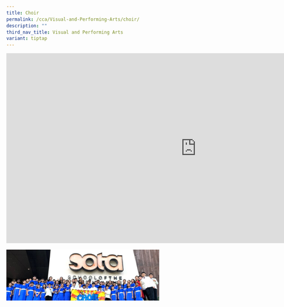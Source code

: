 ```yaml
---
title: Choir
permalink: /cca/Visual-and-Performing-Arts/choir/
description: ""
third_nav_title: Visual and Performing Arts
variant: tiptap
---
```

<div class="iframe-wrapper">
<iframe height="500" width="1000" allowfullscreen="true" frameborder="0" src="https://docs.google.com/document/d/e/2PACX-1vQ7WDeGdUXTNOXBmAgbzvR23jul6yJr82ypUiQo9xmObLWtqzGS9XbHK-xz8tHXQLnXwzeubWmZtpdr/pub?embedded=true"></iframe>
</div>
<p></p>
<div class="isomer-image-wrapper">
<img style="width: 80%;" height="auto" width="100%" alt="" src="/images/CCA/choir.jpg">
</div>
<p></p>